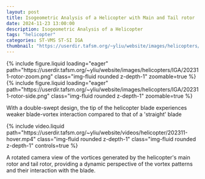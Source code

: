 ```yaml
---
layout: post
title: Isogeometric Analysis of a Helicopter with Main and Tail rotor
date: 2024-11-23 13:00:00
description: Isogeometric Analysis of a Helicopter
tags: "helicopter"
categories: ST-VMS ST-SI IGA
thumbnail: "https://userdir.tafsm.org/~yliu/website/images/helicopters/IGA/202311-rotor-side.png"
---
```


<div class="row mt-3">
    <div class="col-sm mt-3 mt-md-0">
        {% include figure.liquid loading="eager" path="https://userdir.tafsm.org/~yliu/website/images/helicopters/IGA/202311-rotor-zoom.png" class="img-fluid rounded z-depth-1" zoomable=true %}
    </div>
    <div class="col-sm mt-3 mt-md-0">
        {% include figure.liquid loading="eager" path="https://userdir.tafsm.org/~yliu/website/images/helicopters/IGA/202311-rotor-side.png" class="img-fluid rounded z-depth-1" zoomable=true %}
    </div>
</div>

With a double-swept design, the tip of the helicopter blade experiences weaker blade-vortex interaction compared to that of a 'straight' blade

<div class="row mt-3 justify-content-center">
    <div class="col-sm-10 mt-3 mt-md-0">
        {% include video.liquid path="https://userdir.tafsm.org/~yliu/website/videos/helicopter/202311-hover.mp4" class="img-fluid rounded z-depth-1" class="img-fluid rounded z-depth-1" controls=true %}
    </div>
</div>

A rotated camera view of the vortices generated by the helicopter's main rotor and tail rotor, providing a dynamic perspective of the vortex patterns and their interaction with the blade.
